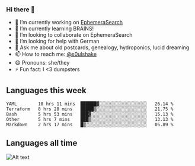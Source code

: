 ### Hi there 👋

<!--
**soulshake/soulshake** is a ✨ _special_ ✨ repository because its `README.md` (this file) appears on your GitHub profile.

Here are some ideas to get you started:

- 🔭 I’m currently working on ...
- 🌱 I’m currently learning ...
- 👯 I’m looking to collaborate on ...
- 🤔 I’m looking for help with ...
- 💬 Ask me about ...
- 📫 How to reach me: ...
- 😄 Pronouns: ...
- ⚡ Fun fact: ...
-->


- 🔭 I’m currently working on [EphemeraSearch](https://www.ephemerasearch.com/)
- 🌱 I’m currently learning BRAINS!
- 👯 I’m looking to collaborate on EphemeraSearch
- 🤔 I’m looking for help with German
- 💬 Ask me about old postcards, genealogy, hydroponics, lucid dreaming
- 📫 How to reach me: [@s0ulshake](https://twitter.com/soulshake)
- 😄 Pronouns: she/they
- ⚡ Fun fact: I <3 dumpsters

## Languages this week

<!--START_SECTION:waka-->
```text
YAML        10 hrs 11 mins  ██████▓░░░░░░░░░░░░░░░░░░   26.14 % 
Terraform   8 hrs 28 mins   █████▒░░░░░░░░░░░░░░░░░░░   21.75 % 
Bash        5 hrs 53 mins   ███▓░░░░░░░░░░░░░░░░░░░░░   15.13 % 
Other       5 hrs 7 mins    ███▒░░░░░░░░░░░░░░░░░░░░░   13.13 % 
Markdown    2 hrs 17 mins   █▒░░░░░░░░░░░░░░░░░░░░░░░   05.89 % 
```
<!--END_SECTION:waka-->

## Languages all time
![Alt text](https://wakatime.com/share/@aj/6aa10b67-a5e9-4fb1-acaf-8692f4385172.svg)
